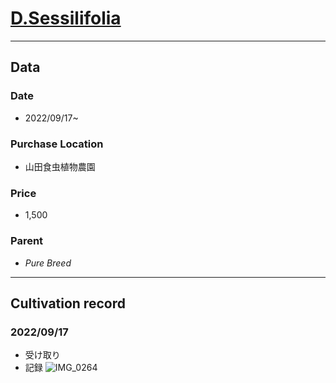 # [D.Sessilifolia](https://en.wikipedia.org/wiki/Drosera_sessilifolia)
---
## **Data**

### Date  
* 2022/09/17~
### Purchase Location
* 山田食虫植物農園
### Price
* 1,500
### Parent
- *Pure Breed*
---
## **Cultivation record**
### 2022/09/17
- 受け取り
- 記録
![IMG_0264](https://user-images.githubusercontent.com/56258573/190854159-ec8bc948-a0da-4f8d-b038-e631544a0a2e.JPG)
